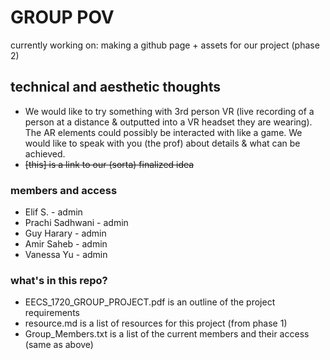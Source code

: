 # GROUP POV
currently working on: making a github page + assets for our project (phase 2)

## technical and aesthetic thoughts
* We would like to try something with 3rd person VR (live recording of a person at a distance & outputted into a VR headset they are wearing). The AR elements could possibly be interacted with like a game. We would like to speak with you (the prof) about details & what can be achieved.
* ~~[this] is a link to our (sorta) finalized idea~~

### members and access
* Elif S. - admin
* Prachi Sadhwani - admin
* Guy Harary - admin
* Amir Saheb - admin
* Vanessa Yu - admin

### what's in this repo?
* EECS_1720_GROUP_PROJECT.pdf is an outline of the project requirements
* resource.md is a list of resources for this project (from phase 1)
* Group_Members.txt is a list of the current members and their access (same as above)
